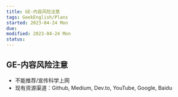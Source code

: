 ```yaml
---
title: GE-内容风险注意
tags: GeekEnglish/Plans
started: 2023-04-24 Mon
due: 
modified: 2023-04-24 Mon
status: 
---
```

## GE-内容风险注意
- 不能推荐/宣传科学上网
- 现有资源渠道：Github, Medium, Dev.to, YouTube, Google, Baidu